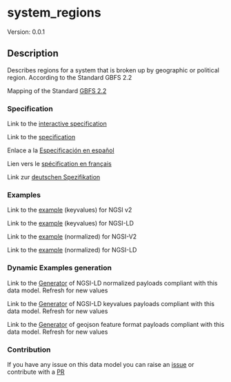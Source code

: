 # system_regions
Version: 0.0.1

## Description 

Describes regions for a system that is broken up by geographic or political region. According to the Standard GBFS 2.2

Mapping of the Standard [GBFS 2.2](https://github.com/NABSA/gbfs/blob/v2.2/gbfs.md)
### Specification

Link to the [interactive specification](https://swagger.lab.fiware.org/?url=https://smart-data-models.github.io/dataModel.GBFS/system_regions/swagger.yaml)

Link to the [specification](https://smart-data-models.github.io/dataModel.GBFS/system_regions/doc/spec.md)

Enlace a la [Especificación en español](https://smart-data-models.github.io/dataModel.GBFS/system_regions/doc/spec_ES.md)

Lien vers le [spécification en français](https://smart-data-models.github.io/dataModel.GBFS/system_regions/doc/spec_FR.md)

Link zur [deutschen Spezifikation](https://smart-data-models.github.io/dataModel.GBFS/system_regions/doc/spec_DE.md)
### Examples

Link to the [example](https://smart-data-models.github.io/dataModel.GBFS/system_regions/examples/example.json) (keyvalues) for NGSI v2

Link to the [example](https://smart-data-models.github.io/dataModel.GBFS/system_regions/examples/example.jsonld) (keyvalues) for NGSI-LD

Link to the [example](https://smart-data-models.github.io/dataModel.GBFS/system_regions/examples/example-normalized.json) (normalized) for NGSI-V2

Link to the [example](https://smart-data-models.github.io/dataModel.GBFS/system_regions/examples/example-normalized.jsonld) (normalized) for NGSI-LD
### Dynamic Examples generation

Link to the [Generator](https://smartdatamodels.org/extra/ngsi-ld_generator_v0.92.php?schemaUrl=https://raw.githubusercontent.com/smart-data-models/dataModel.GBFS/master/system_regions/schema.json&email=info@smartdatamodels.org) of NGSI-LD normalized payloads compliant with this data model. Refresh for new values

Link to the [Generator](https://smartdatamodels.org/extra/ngsi-ld_generator_keyvalues_v0.92.php?schemaUrl=https://raw.githubusercontent.com/smart-data-models/dataModel.GBFS/master/system_regions/schema.json&email=info@smartdatamodels.org) of NGSI-LD keyvalues payloads compliant with this data model. Refresh for new values

Link to the [Generator](https://smartdatamodels.org/extra/geojson_features_generator_v1.0.php?schemaUrl=https://raw.githubusercontent.com/smart-data-models/dataModel.GBFS/master/system_regions/schema.json&email=info@smartdatamodels.org) of geojson feature format payloads compliant with this data model. Refresh for new values
### Contribution

 If you have any issue on this data model you can raise an [issue](https://github.com/smart-data-models/dataModel.GBFS/issues)  or contribute with a [PR](https://github.com/smart-data-models/dataModel.GBFS/pulls)